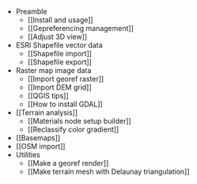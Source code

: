 * Preamble
    * [[Install and usage]]
    * [[Gepreferencing management]]
    * [[Adjust 3D view]]
* ESRI Shapefile vector data
    * [[Shapefile import]]
    * [[Shapefile export]]
* Raster map image data
    * [[Import georef raster]]
    * [[Import DEM grid]]
    * [[QGIS tips]]
    * [[How to install GDAL]]
* [[Terrain analysis]]
    * [[Materials node setup builder]]
    * [[Reclassify color gradient]]
* [[Basemaps]]
* [[OSM import]]
* Utilities
    * [[Make a georef render]]
    * [[Make terrain mesh with Delaunay triangulation]]
